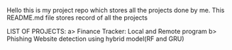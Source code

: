 Hello this is my project repo which stores all the projects done by me.
This README.md file stores record of all the projects

LIST OF PROJECTS:
a> Finance Tracker: Local and Remote program
b> Phishing Website detection using hybrid model(RF and GRU)
